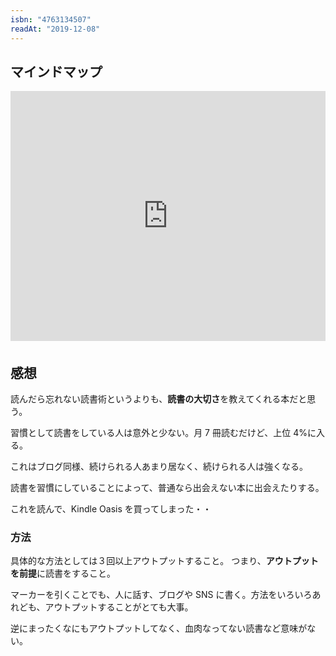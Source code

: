 ```yaml
---
isbn: "4763134507"
readAt: "2019-12-08"
---
```


## マインドマップ

<iframe width="100%" height="400" frameborder="0" src="https://www.mindmeister.com/maps/public_map_shell/1382074315/_?width=600&height=400&z=auto&t=1WVKECvera&no_share=1&no_logo=1" scrolling="no" style="overflow: hidden; margin-bottom: 5px;">Your browser is not able to display frames. Please visit <a href="https://www.mindmeister.com/1382074315/_?t=1WVKECvera" target="_blank">読んだら忘れない読書術</a> on MindMeister.</iframe>

## 感想

読んだら忘れない読書術というよりも、**読書の大切さ**を教えてくれる本だと思う。

習慣として読書をしている人は意外と少ない。月 7 冊読むだけど、上位 4%に入る。

これはブログ同様、続けられる人あまり居なく、続けられる人は強くなる。

読書を習慣にしていることによって、普通なら出会えない本に出会えたりする。

これを読んで、Kindle Oasis を買ってしまった・・

### 方法

具体的な方法としては３回以上アウトプットすること。
つまり、**アウトプットを前提**に読書をすること。

マーカーを引くことでも、人に話す、ブログや SNS に書く。方法をいろいろあれども、アウトプットすることがとても大事。

逆にまったくなにもアウトプットしてなく、血肉なってない読書など意味がない。
